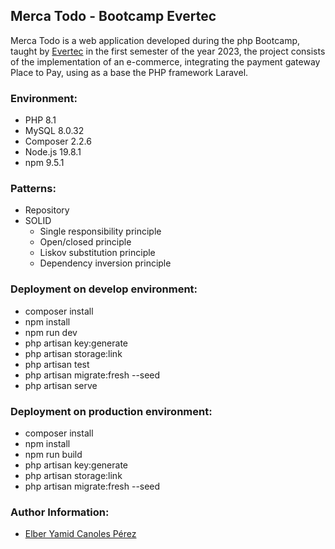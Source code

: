 ## Merca Todo - Bootcamp Evertec

Merca Todo is a web application developed during the php Bootcamp, taught by [Evertec](https://www.evertecinc.com/) in the first semester of the year 2023, the project consists of the implementation of an e-commerce, integrating the payment gateway Place to Pay, using as a base the PHP framework Laravel.

### Environment:

- PHP 8.1
- MySQL 8.0.32
- Composer 2.2.6
- Node.js 19.8.1
- npm 9.5.1

### Patterns:

- Repository
- SOLID
    * Single responsibility principle
    * Open/closed principle
    * Liskov substitution principle
    * Dependency inversion principle

### Deployment on develop environment:

- composer install
- npm install
- npm run dev
- php artisan key:generate
- php artisan storage:link
- php artisan test
- php artisan migrate:fresh --seed
- php artisan serve

### Deployment on production environment:

- composer install
- npm install
- npm run build
- php artisan key:generate
- php artisan storage:link
- php artisan migrate:fresh --seed

### Author Information:

- [Elber Yamid Canoles Pérez](https://github.com/ElberCanoles)
